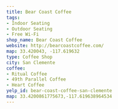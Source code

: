 ```yaml
---
title: Bear Coast Coffee
tags:
- Indoor Seating
- Outdoor Seating
- Free Wi-Fi
shop_name: Bear Coast Coffee
website: http://bearcoastcoffee.com/
map: 33.420043, -117.619632
type: Coffee Shop
city: San Clemente
coffee:
- Ritual Coffee
- 49th Parallel Coffee
- Heart Coffee
yelp_id: bear-coast-coffee-san-clemente
map: 33.4200861775673,-117.619638964534
---
```

